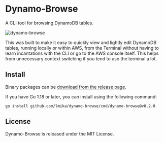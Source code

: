 # Dynamo-Browse

A CLI tool for browsing DynamoDB tables.

![dynamo-browse](https://dynamobrowse.app/images/dynamo-browse/main-item-view.png)

This was built to make it easy to quickly view and lightly edit
DynamoDB tables, running locally or within AWS, from the Terminal
without having to learn incantations with the CLI or
go to the AWS console itself.  This helps from unnecessary context switching
if you tend to use the terminal a lot.

## Install

Binary packages can be [download from the release page](https://github.com/lmika/dynamo-browse/releases/latest).

If you have Go 1.18 or later, you can install using the following command:

```
go install github.com/lmika/dynamo-browse/cmd/dynamo-browse@v0.2.0
```

## License

Dynamo-Browse is released under the MIT License.
